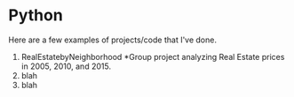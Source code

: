 # Python

Here are a few examples of projects/code that I've done.
1. RealEstatebyNeighborhood
*Group project analyzing Real Estate prices in 2005, 2010, and 2015.
2. blah
3. blah
